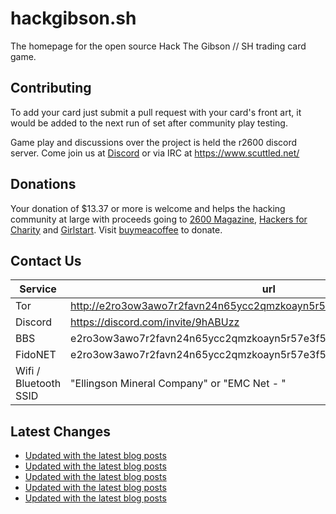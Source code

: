 # hackgibson.sh
The homepage for the open source Hack The Gibson // SH trading card game.


## Contributing

To add your card just submit a pull request with your card's front art, it would be added to the next run of set after community play testing.

Game play and discussions over the project is held the r2600 discord server. Come join us at [Discord](https://discord.com/invite/9hABUzz) or via IRC at https://www.scuttled.net/


## Donations

Your donation of $13.37 or more is welcome and helps the hacking community at large with proceeds going to [2600 Magazine](https://2600.com/), [Hackers for Charity](https://hackersforcharity.org) and [Girlstart](https://girlstart.org).  Visit [buymeacoffee](https://www.buymeacoffee.com/hackgibson.sh) to donate.


## Contact Us

Service | url
-|-
Tor | http://e2ro3ow3awo7r2favn24n65ycc2qmzkoayn5r57e3f56nvjwdcgg32ad.onion
Discord | https://discord.com/invite/9hABUzz
BBS | e2ro3ow3awo7r2favn24n65ycc2qmzkoayn5r57e3f56nvjwdcgg32ad.onion:23
FidoNET | e2ro3ow3awo7r2favn24n65ycc2qmzkoayn5r57e3f56nvjwdcgg32ad.onion:24554
Wifi / Bluetooth SSID | "Ellingson Mineral Company" or "EMC Net - <fidonet address>"

## Latest Changes
<!-- BLOG-POST-LIST:START -->
- [Updated with the latest blog posts](https://github.com/DFW2600/hackgibson.sh/commit/95be5bca725fe72f358322d65e1da9da7d384388)
- [Updated with the latest blog posts](https://github.com/DFW2600/hackgibson.sh/commit/1d8646c51ef42d53de6361422a6ed648c2b8f096)
- [Updated with the latest blog posts](https://github.com/DFW2600/hackgibson.sh/commit/ca5f59651345c668eb225320862f369f9baf6240)
- [Updated with the latest blog posts](https://github.com/DFW2600/hackgibson.sh/commit/2dced1a1e0a68513d906a2f2531cbb2d7244b5f8)
- [Updated with the latest blog posts](https://github.com/DFW2600/hackgibson.sh/commit/18ffbf67d06b49b8735d75bd4f946659abb86e34)
<!-- BLOG-POST-LIST:END -->
